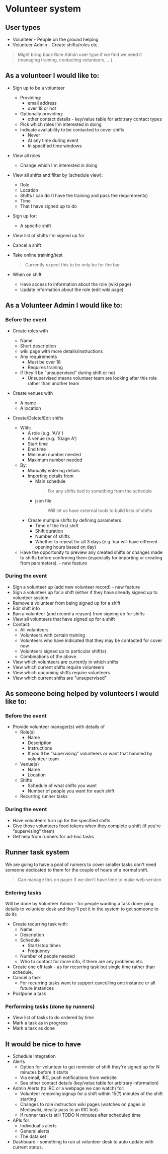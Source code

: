 # Volunteer system

## User types

* Volunteer - People on the ground helping
* Volunteer Admin - Create shifts/roles etc.

> Might bring back Role Admin user type if we find we need it (managing training, contacting volunteers, ...).  

## As a volunteer I would like to:

* Sign up to be a volunteer
    - Providing:
      - email address
      - over 18 or not
    - Optionally providing:
      - other contact details - key/value table for arbitrary contact types
    - Pick which roles I'm interested in doing
    - Indicate availability to be contacted to cover shifts
      - Never
      - At any time during event
      - In specified time windows

* View all roles
    - Change which I'm interested in doing 

* View all shifts and filter by (schedule view):
    - Role
    - Location
    - Shifts I can do (I have the training and pass the requirements)
    - Time
    - That I have signed up to do

* Sign up for:
    - A specific shift 

* View list of shifts I'm signed up for 
* Cancel a shift
* Take online training/test
    > Currently expect this to be only be for the bar

* When on shift
    - Have access to information about the role (wiki page)
    - Update information about the role (edit wiki page)

## As a Volunteer Admin I would like to:

### Before the event

* Create roles with
    - Name
    - Short description
    - wiki page with more details/instructions
    - Any requirements 
        - Must be over 18
        - Requires training
    - If they'll be "unsupervised" during shift or not
      * Unsupervised means volunteer team are looking after this role
        rather than another team

* Create venues with
    - A name
    - A location

* Create/Delete/Edit shifts
    - With:
        + A role (e.g. 'A/V')
        + A venue (e.g. 'Stage A')
        + Start time
        + End time
        + Minimum number needed
        + Maximum number needed
    - By:
        + Manually entering details
        + Importing details from 
            * Main schedule
              > For any shifts tied to something from the schedule
            * json file
              > Will let us have external tools to build lists of shifts
        + Create multiple shifts by defining parameters
            * Time of the first shift
            * Shift duration
            * Number of shifts
            * Whether to repeat for all 3 days (e.g. bar will have
              different opening hours based on day)
    - Have the opportunity to preview any created shifts or changes
      made to shifts before confirming them (especially for importing
      or creating from parameters). - new feature

### During the event

* Sign a volunteer up (add new volunteer record) - new feature
* Sign a volunteer up for a shift (either if they have already signed
  up to volunteer system
* Remove a volunteer from being signed up for a shift
* Edit shift info
* Ban a volunteer (and record a reason) from signing up for shifts
* View all volunteers that have signed up for a shift
* Contact:
    - All volunteers
    - Volunteers with certain training
    - Volunteers who have indicated that they may be contacted for
      cover now
    - Volunteers signed up to particular shift(s)
    - Combinations of the above
* View which volunteers are currently in which shifts
* View which current shifts require volunteers 
* View which upcoming shifts require volunteers
* View which current shifts are "unsupervised"

## As someone being helped by volunteers I would like to:

### Before the event
* Provide volunteer manager(s) with details of 
    - Role(s)
      + Name
      + Description
      + Instructions
      + If you'll be "supervising" volunteers or want that handled by volunteer team
    - Venue(s)
      + Name
      + Location
    - Shifts
      + Schedule of what shifts you want
      + Number of people you want for each shift
    - Recurring runner tasks
    
### During the event
* Have volunteers turn up for the specified shifts
* Give those volunteers food tokens when they complete a shift (if you're "supervising" them)
* Get help from runners for ad-hoc tasks

## Runner task system

We are going to have a pool of runners to cover smaller tasks don't need someone dedicated to them for the couple of hours of a normal shift. 

> Can manage this on paper if we don't have time to make web version

### Entering tasks 

Will be done by Volunteer Admin - for people wanting a task done: ping details to volunteer desk and they'll put it in the system to get someone to do it):

* Create recurring task with:
    - Name
    - Description
    - Schedule
        - Start/stop times
        - Frequency
    - Number of people needed
    - Who to contact for more info, if there are any problems etc.
* Create one off task - as for recurring task but single time rather than schedule.
* Cancel a task
    - For recurring tasks want to support cancelling one instance or all future instances
* Postpone a task 

### Performing tasks (done by runners)
* View list of tasks to do ordered by time
* Mark a task as in progress
* Mark a task as done

## It would be nice to have
* Schedule integration
* Alerts
    - Option for volunteer to get reminder of shift they're signed up for N minutes before it starts
    - Via email, IRC, push notifications from website
    - See other contact details (key/value table for arbitrary information)
* Admin Alerts (to IRC or a webpage we can watch) for:
    - Volunteer removing signup for a shift within 15(?) minutes of the shift starting
    - Changes to role instruction wiki pages (watches on pages in Mediawiki, ideally pass to an IRC bot)
    - If runner task is still TODO N minutes after scheduled time
* APIs for:
    - Individual's alerts
    - General alerts
    - The data set
* Dashboard - something to run at volunteer desk to auto update with current status.
